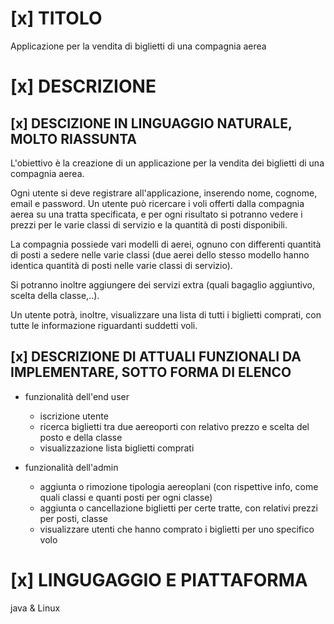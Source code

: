 # [x] TITOLO
Applicazione per la vendita di biglietti di una compagnia aerea 

# [x] DESCRIZIONE
## [x] DESCIZIONE IN LINGUAGGIO NATURALE, MOLTO RIASSUNTA 
L'obiettivo è la creazione di un applicazione per la vendita dei biglietti di una compagnia aerea. 

Ogni utente si deve registrare all'applicazione, inserendo nome, cognome, email e password.
Un utente può ricercare i voli offerti dalla compagnia aerea su una tratta specificata, e per ogni risultato si potranno vedere i prezzi 
per le varie classi di servizio e la quantità di posti disponibili.

La compagnia possiede vari modelli di aerei, ognuno con differenti quantità di posti a sedere nelle varie classi (due aerei dello stesso 
modello hanno identica quantità di posti nelle varie classi di servizio).

Si potranno inoltre aggiungere dei servizi extra (quali bagaglio aggiuntivo, scelta della classe,..).

Un utente potrà, inoltre, visualizzare una lista di tutti i biglietti comprati, con tutte le informazione riguardanti suddetti voli.

## [x] DESCRIZIONE DI ATTUALI FUNZIONALI DA IMPLEMENTARE, SOTTO FORMA DI ELENCO
* funzionalità dell'end user
    - iscrizione utente
    - ricerca biglietti tra due aereoporti con relativo prezzo e scelta del posto e della classe
    - visualizzazione lista biglietti comprati

* funzionalità dell'admin
    - aggiunta o rimozione tipologia aereoplani (con rispettive info, come quali classi e quanti posti per ogni classe)
    - aggiunta o cancellazione biglietti per certe tratte, con relativi prezzi per posti, classe
    - visualizzare utenti che hanno comprato i biglietti per uno specifico volo

# [x] LINGUGAGGIO E PIATTAFORMA
java & Linux
